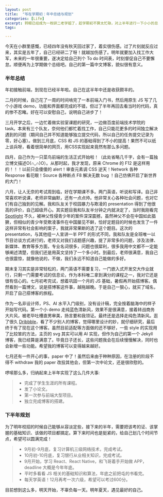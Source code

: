 ```yaml
---
layout: post
title:  "写在学期初：年中总结与规划"
categories: [Life]
excerpt: 转眼已经成为一枚研二老学姐了，趁学期初不算太忙碌，对上半年进行一下小小的总结，并给自己下半年列个To do list。望每一天都充实而有意义。
tags:

---
```


今天在小群里感慨，已经四年没有秋天回过家了，着实很伤感。过了片刻就反应过来，其实是五年了，自己已经研二了呀！就越加伤感了。明年就要加入找工作大军，未来的一年很重要，遂决定给自己列个 To do 时间表，时刻督促自己不要懈怠。顺便再为上学期做个总结吧。自己的第一篇中文博客，貌似很有意义。

### 半年总结

年初接触前端，到现在已经半年啦。自己在这半年中还是收获颇丰的。

二月的时候，自己花了一周的时间啃完了一本前端入门书，然后用原生 JS 写了几个小游戏 demo，功能和界面都完成的不错，但过了半年再回去看当时的代码，真的惨不忍睹。好在可以安慰自己，说明自己进步了！

三月开学之后，一边忙着做实验室课题的研究，一边做百度前端技术学院的 task。本来有三个队友，奈何他们都忙着找工作，自己只能花更多的时间独立解决遇到的问题（期间自己并不知道能够独立提交代码，所以自己的任务提交记录为零，好心塞）。做到三月底，CSS 和 JS 的基础得到了不小的提高！果然不可以纸上谈兵呀，看着很简单的网页，用CSS实现起来竟然有那么多问题。

四月，自己作为一只菜鸟前端的生活正式开始啦！（此处省略几千字，会有一篇独立博文描述O(∩_∩)O）。从那时起，我才发现，原来 Chrome 的 F12 是这样用的！！！以前只会傻傻的 alert！审查元素调 CSS 逆天！Network 各种 Response 看花眼！Source 各种断点 F8 解决无数 bug ！自己仿佛开启了新世界的大门！

六月，让人无奈的考试周到临，好在学期课不多。两门英语，听说和写译。自己非常喜欢听说课，老师非常幽默，还有一点点帅。他非常关心各种社会问题，也对它们有自己独到的见解。我和队友关于校园暴力与欺凌的 presentation 得到了他很高的评价，自己超级开心。其实题目我和队友半分钟之内就决定了，当时我刚看完 [Spotlight](https://movie.douban.com/subject/25954475/) 不久，被神父性侵青少年的案件深深震撼，虽然神父不会在中国如此猖獗，但相似的青少年受欺凌事件在中国屡见不鲜，恰好定题目的时候也发生了一件这样非常有社会影响的案子，我就非常果断的选了这个题目。这次的 presentation，与其他组一人宣讲一半 PPT 的形式不同，我和队友是全班唯一以节目访谈方式进行的，老师又对我们话题感兴趣，提了非常多的问题，涉及法律、新媒体、教育等多方面，专业名词很多，问题也很犀利，很多我用中文都不一定能够阐述清楚，但我们还是用英文坚持了一个多小时。到最后，老师很满意，我自己也很震惊，就像他说的，不做，我们永远不知道自己能做的多好。

期末复习其实是非常轻松的，两门英语不需要复习，一门嵌入式开发交大作业就行，只剩一门需要考试的信息论，作为本科唯二拿到满分的课程之一，我对它还是很有信心的。七月初考完试，想着巩固一个月的 JS 基础，暑假再开始搭博客。偶然看到一篇博文，说是搭博客这件事，越拖越晚。于是自己一狠心，就买了域名，开启了自己搭博客的旅程。

作为一名非设计师，PS、AI 水平入门级别，没有设计稿，完全按着脑海中的样子开始写代码。第一个小 demo 走纯蓝色清新风，效果不是很满意，接着转战商务大片风，被老毕吐槽直男审美，扬言要和我领证。最终还是选择走纯色清新风。逛了很久 [Dribbble](https://dribbble.com)，看了不少别人的博客，觉得哪里设计的妙，就仔细研究，最后终于有了现在这个博客。虽然目前适配等方面做的还不够好，一些 style 的实现用了比较笨的方法，主页的 svg 其实可以用 AI 实现，但作为自己的第一个 Jekyll 博客，我已经算是满意了。毕竟日子还长，这些问题我会在后续慢慢解决，同时也会新增一些功能。希望我的博客可以变得越来越好。

七月还有一件开心的事，paper 中了！虽然后来由于种种原因，在注册的阶段不得不 withdraw 我的 paper 改投其他会，但第一次中论文，还是很欣慰的。

啰嗦那么多，归纳起来上半年实现了这么几件大事:

>* 完成了学生生涯的所有课程。
>* 发了小论文。
>* 第一次参与前端大型项目。
>* 独立完成博客的搭建。

### 下半年规划

为了明年校招的时候自己能够从容淡定些，接下来的半年，需要把该考的证、该掌握的基础知识、该做的项目都搞定。算下来时间也是挺紧的，给自己划几个时间节点，希望可以圆满完成！

>* 9月初-9月底，复习计算机三级网络技术，完成考试。
>* 10月初-10月底，复习银行从业相关知识，完成考试。
>* 9月开始，学习 React、React Native，和飞哥着手开始做 APP，deadline 大概是今年年底。
>* 平时多看看 JS 相关的基础知识和算法，年底之前把屯的书看完。
>* 每天学英语！12月再考一次六级，希望可以考过600分。

目前想到这么多，明天开始，不辜负每一天。明年夏天，遇见最好的自己。


